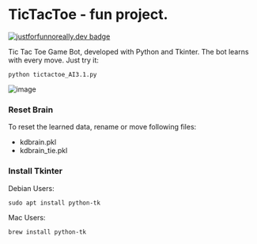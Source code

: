 # TicTacToe - fun project.

[![justforfunnoreally.dev badge](https://img.shields.io/badge/justforfunnoreally-dev-9ff)](https://justforfunnoreally.dev)


Tic Tac Toe Game Bot, developed with Python and Tkinter. The bot learns with every move.
Just try it:

```
python tictactoe_AI3.1.py
```

![image](https://user-images.githubusercontent.com/73298827/124898898-e5bcf880-dfdf-11eb-9bd1-f51d4121cbbb.png)


### Reset Brain
To reset the learned data, rename or move following files:
- kdbrain.pkl
- kdbrain_tie.pkl


### Install Tkinter

Debian Users:
```
sudo apt install python-tk
```

Mac Users:
```
brew install python-tk
```

